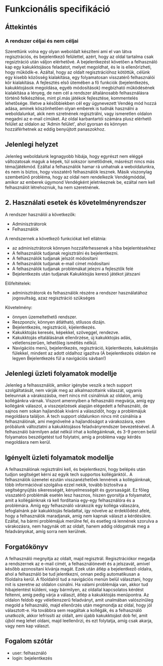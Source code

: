 # Funkcionális specifikáció

## Áttekintés

### A rendszer céljai és nem céljai

Szerettünk volna egy olyan weboldalt készíteni ami el van látva regisztrációs, és bejelentkező felülettel, azért, hogy az oldal tartalma csak regsiztráció után váljon elérhetővé. 
A bejelentkezést követően a felhasználó kap egy kakukktojásos feladatot, melyet megoldhat, és le is ellenőrizheti, hogy működik-e. Azáltal, hogy az oldalt regisztrációhoz kötöttük, célünk egy kisebb közösség kialakítása, egy folyamatosan visszatérő felhasználói kör kialakítása.
A fejlesztés első ütemében a fő funkciók (bejelentkezés, kakukktojások megoldása, egyéb módosítások) megbízható működésének kialakítása a lényeg, de nem cél a rendszer általánosabb felhasználásra történő felkészítése, mint pl.más játékok fejlesztése, kommentelés lehetősége. Illetve a későbbiekben cél egy úgynevezett Vendég mód hozzá adása, aminek köszönhetően olyan emberek is tudnák használni a weboldalunkat, akik nem szretnének regisztrálni, vagy ismeretlen oldalon megadni az e-mail címüket.
Az oldal karbantartói számára plusz elérhető felület az oldalon az 'Admin felület', ahol gyorsan és könnyen hozzáférhetnek az eddig benyújtott panaszokhoz. 

## Jelenlegi helyzet

Jelenleg weboldalunk legnagyobb hibája, hogy egyrészt nem eléggé változatosak maguk a képek, túl sokszor ismétlődnek, másrészt nincs más téma/játékmód. Ezáltal a felhasználók hamar rá unhatnak a weboldalunkra, és nem is biztos, hogy visszatérő felhasználók lesznek. Másik viszonylag szembetűnő probléma, hogy az oldal nem rendelkezik Vendégmóddal, amikor az emberek úgymond Vendégként jeletnkeznek be, ezáltal nem kell felhasználót létrehozniuk, ha nem szeretnének.

## 2. Használati esetek és követelményrendszer
A rendszer használói a következők:
*	Adminisztrátorok
*	Felhasználók

A rendszernek a következő funkciókat kell ellátnia:
*	az adminisztrátorok könnyen hozzáférhessenek a hiba bejelentésekhez 
*	A felhasználók tudjanak regisztrálni és bejelentkezni.
*	A felhasználók tudjanak jelszót módosítani
*	A felhasználók tudjanak e-mail címet módosítani
*	A felhasználók tudjanak problémákat jelezni a fejlesztők felé
*	Bejelentkezés után tudjanak Kakukktojás kereső játékot játszani

Előfeltételek:
*	adminisztrátorok és felhasználók részére a rendszer használatához jogosultság, azaz regisztráció szükséges

Követelmény:
- önnyen üzemeltethető rendszer.
- Reszponzív, könnyen átlátható, stílusos dizájn.
- Bejelentkezés, regisztráció, kijelentkezés.
- Kakukktojás keresés, képekkel, szöveggel, rendezve.
- Kakukktojás eltalálásának ellenőrzése, új kakukktojás adás, véletlenszerűen, lehetőleg ismétlés nélkül.
- Navigációs menü, bejelentkezés, regisztráció, kijelentkezés, kakukktojás fülekkel, mindent az adott oldalhoz igazítva (A bejelentkezés oldalon ne legyen Bejelentkezés fül a navigációs sávban!)

## Jelenlegi üzleti folyamatok modellje

Jelenleg a felhassználók, amikor igénybe veszik a tech support szolgáltatását, nem várják meg az alkalmazottaink válaszát, ugyanis beleunnak a várakozásba, mert nincs mit csinálniuk az oldalon, amíg kollégánkra várnak.
Viszont amennyiben a felhasználó megvárja, amíg egy kollégánk válaszol, a visszejelzések alapján elégedett a felhasználó, de sajnos nem sokan hajlandóak kivárni a válaszidőt, hogy a problémájuk megoldásra találjon.
A tech support oldalunkon nincs mit csinálnia a felhasználónak, ami megnövelné a hajlandóságot a várakozásra, ezen próbálunk változtatni a kakukktojásos feladványrendszer bevezetésével.
A felhasználó bármilyen adat nélkül írhat a kollégáinknak, és 3-9 percen belül folyamatos beszélgetést tud folytatni, amíg a probléma vagy kérdés megoldásra nem kerül.

## Igényelt üzleti folyamatok modellje

A felhasználónak regisztrálni kell, és bejelentkezni, hogy belépés után tudjon segítséget kérni az egyik tech supportos kollégánktól..
A felhasználók üzenetei ezután visszanézhetőek lennének a kollégáinknak, több információval szolgálva ezzel nekik, tovább biztosítva a segítségnyújtás sikerességét, kényelmességét és gyorsaságát. Ez főleg visszatérő problémák esetén lesz hasznos, hiszen gyorsítja a folyamatot, amit a kollégáinknak rá kell fordítania egy-egy felhasználóra és a problémára.
Amíg egy felhasználó várakozik egy kolléga válaszára, lefoglalnánk pár kakukktojás feladattal, így növelve az érdeklődést afelé, hogy a felhasználók maradjanak, amíg nem kapnak választ a kérdésükre. Ezáltal, ha bármi problémájuk merülne fel, és esetleg rá lennének szorulva a várakozásra, nem hagynák ott az oldalt, hanem addig oldogatnák meg a feladványokat, amíg sorra nem kerülnek.

## Forgatókönyv

A felhasználó megnyitja az oldalt, majd regisztrál. Regisztrációkor megadja a rendszernek az e-mail címét, a felhasználónevét és a jelszavát, amivel később azonosítani kívánja magát.
Ezek után átlép a bejelentkező oldalra, ahol a felhasználó be tud jelentkezni, onnan pedig automatikusan a főoldalra kerül. A főoldalról tud a navigációs menün belül választani, hogy mit is szeretne az oldalon csinálni.
Ha valami problémája van, akkor tud hibajelentést küldeni, vagy bármilyen, az oldallal kapcsolatos kérdést feltenni, amíg pedig várja a választ, átlép a kakukktojás menüpontra. Az oldalon feldob egy véletlenszerű feladványt, amit unalmában valószínűleg megold a felhasználó, majd ellenőrzés után megmondja az oldal, hogy jól választott-e. Ha továbbra sem reagáltak a kollégák, és a felhasználó unatkozik, akkor lefrissíti az oldalt, ami újabb kakukktojást dob fel, amit újból meg lehet oldani, majd leellenőrzi, és ezt folytatja, amíg csak akarja, vagy nem kap választ.

## Fogalom szótár

- user: felhasználó
- login: bejelentkezés